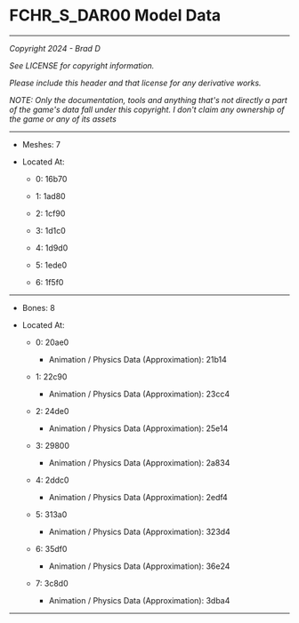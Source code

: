 # FCHR_S_DAR00 Model Data

---

*Copyright 2024 - Brad D*

*See LICENSE for copyright information.*

*Please include this header and that license for any derivative works.*

*NOTE: Only the documentation, tools and anything that's not directly a part of the game's data fall under this copyright. I don't claim any ownership of the game or any of its assets*

---

* Meshes: 7

* Located At:

  * 0: 16b70

  * 1: 1ad80

  * 2: 1cf90

  * 3: 1d1c0

  * 4: 1d9d0

  * 5: 1ede0

  * 6: 1f5f0

---

* Bones: 8

* Located At:

  * 0: 20ae0

    * Animation / Physics Data (Approximation): 21b14

  * 1: 22c90

    * Animation / Physics Data (Approximation): 23cc4

  * 2: 24de0

    * Animation / Physics Data (Approximation): 25e14

  * 3: 29800

    * Animation / Physics Data (Approximation): 2a834

  * 4: 2ddc0

    * Animation / Physics Data (Approximation): 2edf4

  * 5: 313a0

    * Animation / Physics Data (Approximation): 323d4

  * 6: 35df0

    * Animation / Physics Data (Approximation): 36e24

  * 7: 3c8d0

    * Animation / Physics Data (Approximation): 3dba4

---

